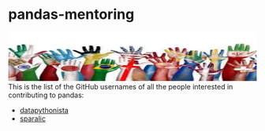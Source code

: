 # pandas-mentoring
<img src="img/logo.jpeg" width="800" height="100"><br>
This is the list of the GitHub usernames of all the people interested in contributing to pandas:

- [datapythonista](https://github.com/datapythonista/)
- [sparalic](https://github.com/sparalic/)
